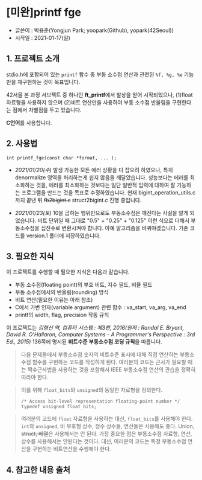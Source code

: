 # [미완]printf fge
- 글쓴이 : 박용준(Yongjun Park; yoopark(Github), yopark(42Seoul))
- 시작일 : 2021-01-17(일)

## 1. 프로젝트 소개
stdio.h에 포함되어 있는 `printf` 함수 중 부동 소수점 연산과 관련된 `%f, %g, %e` 기능만을 재구현하는 것이 목표입니다. 

42서울 본 과정 서브젝트 중 하나인 **ft_printf**에서 발상을 얻어 시작되었으나, (1)float 자료형을 사용하지 않으며 (2)비트 연산만을 사용하여 부동 소수점 반올림을 구현한다는 점에서 차별점을 두고 있습니다. 

**C언어**를 사용합니다. 

## 2. 사용법
`int printf_fge(const char *format, ... );`

- *2021/01/20(수)* 발생 가능한 모든 에러 상황을 다 잡으려 하였으나, 특히 denormalize 영역을 처리하는게 쉽지 않음을 깨달았습니다. 성능보다는 에러를 최소화하는 것을, 에러를 최소화하는 것보다는 일단 일반적 입력에 대하여 잘 기능하는 프로그램을 만드는 것을 목표로 수정하였습니다. 현재 bigint_operation_utils.c 까지 끝낸 뒤 ~~fb2bigint.c~~ struct2bigint.c 진행 중입니다.

- *2021/01/23(토)* 10을 곱하는 행위만으로도 부동소수점은 깨진다는 사실을 알게 되었습니다. 비트 단위일 때 그대로 "0.5" + "0.25" + "0.125" 이런 식으로 더해서 부동소수점을 십진수로 변환시켜야 합니다. 아예 알고리즘을 바꿔야겠습니다. 기존 코드를 version.1 폴더에 저장하였습니다. 

## 3. 필요한 지식
이 프로젝트를 수행할 때 필요한 지식은 다음과 같습니다. 
- 부동 소수점(floating point)의 부호 비트, 지수 필드, 비율 필드
- 부동 소수점에서의 반올림(rounding) 방식
- 비트 연산(필요한 이유는 아래 참조)
- C에서 가변 인자(variable argument) 관련 함수 : va_start, va_arg, va_end
- printf의 width, flag, precision 작동 규칙

이 프로젝트는 *김형신 역, 컴퓨터 시스템 : 제3판, 2016(원저 : Randal E. Bryant, David R. O'Hallaron, Computer Systems - A Programmer's Perspective : 3rd Ed., 2015)* 136쪽에 명시된 **비트수준 부동소수점 코딩 규칙**을 따릅니다. 

> 다음 문제들에서 부동소수점 숫자의 비트수준 표시에 대해 직접 연산하는 부동소수점 함수를 구현하는 코드를 작성하게 된다. 여러분의 코드는 근사가 필요할 때는 짝수근사법을 사용하는 것을 포함해서 IEEE 부동소수점 연산의 관습을 정확히 따라야 한다. 

> 이를 위해 `float_bits`와 `unsigned`의 동일한 자료형을 정의한다. 
> ```
> /* Access bit-level representation floating-point number */
> typedef unsigned float_bits;
> ```

> 여러분의 코드에 `float` 자료형을 사용하는 대신, `float_bits`를 사용해야 한다. `int`와 `unsigned`, 비 부호형 상수, 정수 상수들, 연산들은 사용해도 좋다. Union, ~~struct, 배열~~은 사용해서는 안 된다. 가장 중요한 점은 부동소수점 자료형, 연산, 상수를 사용해서는 안된다는 것이다. 대신, 여러분의 코드는 특정 부동소수점 연산을 구현하는 비트연산을 수행해야 한다. 

## 4. 참고한 내용 출처
